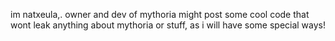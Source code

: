 im natxeula,. owner and dev of mythoria
might post some cool code that wont leak anything about mythoria or stuff, as i will have some special ways!

